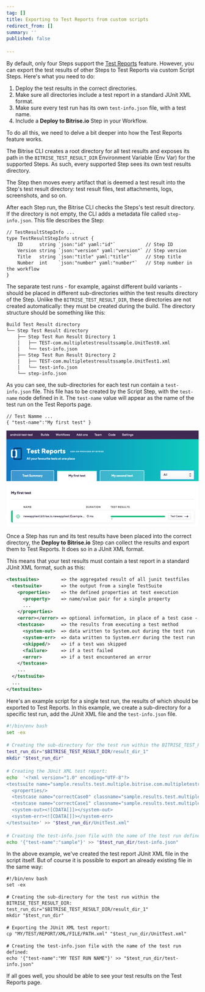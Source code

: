 ```yaml
---
tag: []
title: Exporting to Test Reports from custom scripts
redirect_from: []
summary: ''
published: false

---
```

By default, only four Steps support the [Test Reports](/testing/test-reports/) feature. However, you can export the test results of other Steps to Test Reports via custom Script Steps. Here's what you need to do:

1. Deploy the test results in the correct directories.
2. Make sure all directories include a test report in a standard JUnit XML format.
3. Make sure every test run has its own `test-info.json` file, with a test name.
4. Include a **Deploy to Bitrise.io** Step in your Workflow.

To do all this, we need to delve a bit deeper into how the Test Reports feature works.

The Bitrise CLI creates a root directory for all test results and exposes its path in the `BITRISE_TEST_RESULT_DIR` Environment Variable (Env Var) for the supported Steps. As such, every supported Step sees its own test results directory.

The Step then moves every artifact that is deemed a test result into the Step's test result directory: test result files, test attachments, logs, screenshots, and so on.

After each Step run, the Bitrise CLI checks the Steps's test result directory. If the directory is not empty, the CLI adds a metadata file called `step-info.json`. This file describes the Step:

    // TestResultStepInfo ...
    type TestResultStepInfo struct {
    	ID      string `json:"id" yaml:"id"`           // Step ID
    	Version string `json:"version" yaml:"version"` // Step version
    	Title   string `json:"title" yaml:"title"`     // Step title
    	Number  int    `json:"number" yaml:"number"`   // Step number in the workflow
    }

The separate test runs - for example, against different build variants - should be placed in different sub-directories within the test results directory of the Step. Unlike the `BITRISE_TEST_RESULT_DIR`, these directories are not created automatically: they must be created during the build. The directory structure should be something like this:

    Build Test Result directory
    └── Step Test Result directory
        ├── Step Test Run Result Directory 1
        │   ├── TEST-com.multipletestresultssample.UnitTest0.xml
        │   └── test-info.json
        ├── Step Test Run Result Directory 2
        │   ├── TEST-com.multipletestresultssample.UnitTest1.xml
        │   └── test-info.json
        └── step-info.json

As you can see, the sub-directories for each test run contain a `test-info.json` file. This file has to be created by the Script Step, with the `test-name` node defined in it. The `test-name` value will appear as the name of the test run on the Test Reports page.

    // Test Namme ...
    { "test-name":"My first test" }

![](/img/Test_add-on-6.png)

Once a Step has run and its test results have been placed into the correct directory, the **Deploy to Bitrise.io** Step can collect the results and export them to Test Reports. It does so in a JUnit XML format.

This means that your test results must contain a test report in a standard JUnit XML format, such as this:

```xml
<testsuites>        => the aggregated result of all junit testfiles
  <testsuite>       => the output from a single TestSuite
    <properties>    => the defined properties at test execution
      <property>    => name/value pair for a single property
      ...
    </properties>
    <error></error> => optional information, in place of a test case - for example, if the tests in the suite could not be found for some reason
    <testcase>      => the results from executing a test method
      <system-out>  => data written to System.out during the test run
      <system-err>  => data written to System.err during the test run
      <skipped/>    => if a test was skipped
      <failure>     => if a test failed
      <error>       => if a test encountered an error
    </testcase>
    ...
  </testsuite>
  ...
</testsuites>
```

Here's an example script for a single test run, the results of which should be exported to Test Reports. In this example, we create a sub-directory for a specific test run, add the JUnit XML file and the `test-info.json` file. 

```bash
#!/bin/env bash
set -ex

# Creating the sub-directory for the test run within the BITRISE_TEST_RESULT_DIR:
test_run_dir="$BITRISE_TEST_RESULT_DIR/result_dir_1"
mkdir "$test_run_dir"

# Creating the JUnit XML test report:
echo  '<?xml version="1.0" encoding="UTF-8"?>
<testsuite name="sample.results.test.multiple.bitrise.com.multipletestresultssample.UnitTest0" tests="10" skipped="0" failures="0" errors="0" timestamp="2019-05-10T13:47:08" hostname="my-localdomain" time="0.002">
  <properties/>
  <testcase name="correctCase0" classname="sample.results.test.multiple.bitrise.com.multipletestresultssample.UnitTest0" time="0.001"/>
  <testcase name="correctCase1" classname="sample.results.test.multiple.bitrise.com.multipletestresultssample.UnitTest0" time="0.0"/>
  <system-out><![CDATA[]]></system-out>
  <system-err><![CDATA[]]></system-err>
</testsuite>' >> "$test_run_dir/UnitTest.xml"

# Creating the test-info.json file with the name of the test run defined:
echo '{"test-name":"sample"}' >> "$test_run_dir/test-info.json"
```

In the above example, we've created the test report JUnit XML file in the script itself. But of course it is possible to export an already existing file in the same way:

    #!/bin/env bash
    set -ex
    
    # Creating the sub-directory for the test run within the BITRISE_TEST_RESULT_DIR:
    test_run_dir="$BITRISE_TEST_RESULT_DIR/result_dir_1"
    mkdir "$test_run_dir"
    
    # Exporting the JUnit XML test report:
    cp "MY/TEST/REPORT/XML/FILE/PATH.xml" "$test_run_dir/UnitTest.xml"
    
    # Creating the test-info.json file with the name of the test run defined:
    echo '{"test-name":"MY TEST RUN NAME"}' >> "$test_run_dir/test-info.json"

If all goes well, you should be able to see your test results on the Test Reports page. 